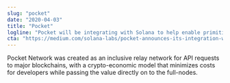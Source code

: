 ```yaml
---
slug: "pocket"
date: "2020-04-03"
title: "Pocket"
logline: "Pocket will be integrating with Solana to help enable primitives for a new, censorship-resistant web3 stack by providing 100% redundant infrastructure for users."
cta: "https://medium.com/solana-labs/pocket-announces-its-integration-with-solana-providing-decentralized-api-solutions-for-developers-a1b514459018"
---
```


Pocket Network was created as an inclusive relay network for API requests to major blockchains, with a crypto-economic model that minimizes costs for developers while passing the value directly on to the full-nodes.